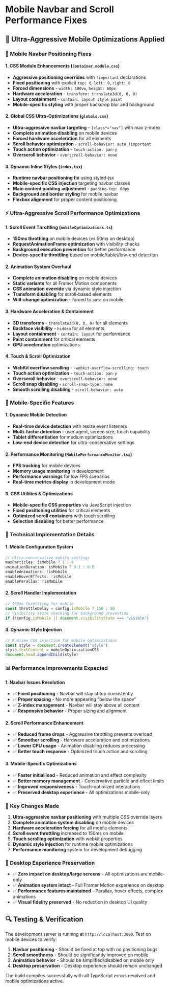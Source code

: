 # Mobile Navbar and Scroll Performance Fixes

## 🚀 Ultra-Aggressive Mobile Optimizations Applied

### 📱 Mobile Navbar Positioning Fixes

#### 1. **CSS Module Enhancements** (`Container.module.css`)
- **Aggressive positioning overrides** with `!important` declarations
- **Fixed positioning** with explicit `top: 0`, `left: 0`, `right: 0`
- **Forced dimensions** - `width: 100vw`, `height: 60px`
- **Hardware acceleration** - `transform: translate3d(0, 0, 0)`
- **Layout containment** - `contain: layout style paint`
- **Mobile-specific styling** with proper backdrop blur and background

#### 2. **Global CSS Ultra-Optimizations** (`globals.css`)
- **Ultra-aggressive navbar targeting** - `[class*="nav"]` with max z-index
- **Complete animation disabling** on mobile devices
- **Forced hardware acceleration** for all elements
- **Scroll behavior optimization** - `scroll-behavior: auto !important`
- **Touch action optimization** - `touch-action: pan-y`
- **Overscroll behavior** - `overscroll-behavior: none`

#### 3. **Dynamic Inline Styles** (`index.tsx`)
- **Runtime navbar positioning fix** using styled-jsx
- **Mobile-specific CSS injection** targeting navbar classes
- **Main content padding adjustment** - `padding-top: 60px`
- **Background and border styling** for mobile navbar
- **Flexbox alignment** for proper content positioning

### ⚡ Ultra-Aggressive Scroll Performance Optimizations

#### 1. **Scroll Event Throttling** (`mobileOptimizations.ts`)
- **150ms throttling** on mobile devices (vs 50ms on desktop)
- **RequestAnimationFrame optimization** with visibility checks
- **Background execution prevention** for better performance
- **Device-specific throttling** based on mobile/tablet/low-end detection

#### 2. **Animation System Overhaul**
- **Complete animation disabling** on mobile devices
- **Static variants** for all Framer Motion components
- **CSS animation override** via dynamic style injection
- **Transform disabling** for scroll-based elements
- **Will-change optimization** - forced to `auto` on mobile

#### 3. **Hardware Acceleration & Containment**
- **3D transforms** - `translate3d(0, 0, 0)` for all elements
- **Backface visibility** - `hidden` for all elements
- **Layout containment** - `contain: layout` for performance
- **Paint containment** for critical elements
- **GPU acceleration** optimizations

#### 4. **Touch & Scroll Optimization**
- **WebKit overflow scrolling** - `-webkit-overflow-scrolling: touch`
- **Touch action optimization** - `touch-action: pan-y`
- **Overscroll behavior** - `overscroll-behavior: none`
- **Scroll snap disabling** - `scroll-snap-type: none`
- **Smooth scrolling disabling** - `scroll-behavior: auto`

### 🎯 Mobile-Specific Features

#### 1. **Dynamic Mobile Detection**
- **Real-time device detection** with resize event listeners
- **Multi-factor detection** - user agent, screen size, touch capability
- **Tablet differentiation** for medium optimizations
- **Low-end device detection** for ultra-conservative settings

#### 2. **Performance Monitoring** (`MobilePerformanceMonitor.tsx`)
- **FPS tracking** for mobile devices
- **Memory usage monitoring** in development
- **Performance warnings** for low FPS scenarios
- **Real-time metrics display** in development mode

#### 3. **CSS Utilities & Optimizations**
- **Mobile-specific CSS properties** via JavaScript injection
- **Fixed positioning utilities** for critical elements
- **Optimized scroll containers** with touch scrolling
- **Selection disabling** for better performance

### 🔧 Technical Implementation Details

#### 1. **Mobile Configuration System**
```typescript
// Ultra-conservative mobile settings
maxParticles: isMobile ? 1 : 8
animationDuration: isMobile ? 0.1 : 0.6
enableAnimations: !isMobile
enableHoverEffects: !isMobile
enableParallax: !isMobile
```

#### 2. **Scroll Handler Implementation**
```typescript
// 150ms throttling for mobile
const throttleDelay = config.isMobile ? 150 : 50
// Visibility state checking for background prevention
if (!config.isMobile || document.visibilityState === 'visible')
```

#### 3. **Dynamic Style Injection**
```typescript
// Runtime CSS injection for mobile optimizations
const style = document.createElement('style')
style.textContent = mobileOptimizationCSS
document.head.appendChild(style)
```

### 📊 Performance Improvements Expected

#### 1. **Navbar Issues Resolution**
- ✅ **Fixed positioning** - Navbar will stay at top consistently
- ✅ **Proper spacing** - No more appearing "below the space"
- ✅ **Z-index management** - Navbar will stay above all content
- ✅ **Responsive behavior** - Proper sizing and alignment

#### 2. **Scroll Performance Enhancement**
- ✅ **Reduced frame drops** - Aggressive throttling prevents overload
- ✅ **Smoother scrolling** - Hardware acceleration and optimizations
- ✅ **Lower CPU usage** - Animation disabling reduces processing
- ✅ **Better touch response** - Optimized touch action and scrolling

#### 3. **Mobile-Specific Optimizations**
- ✅ **Faster initial load** - Reduced animation and effect complexity
- ✅ **Better memory management** - Conservative particle and effect limits
- ✅ **Improved responsiveness** - Touch-optimized interactions
- ✅ **Preserved desktop experience** - All optimizations mobile-only

### 🚨 Key Changes Made

1. **Ultra-aggressive navbar positioning** with multiple CSS override layers
2. **Complete animation system disabling** on mobile devices
3. **Hardware acceleration forcing** for all mobile elements  
4. **Scroll event throttling** increased to 150ms on mobile
5. **Touch scrolling optimization** with webkit properties
6. **Dynamic style injection** for runtime mobile optimizations
7. **Performance monitoring** system for development debugging

### 🎯 Desktop Experience Preservation

- ✅ **Zero impact on desktop/large screens** - All optimizations are mobile-only
- ✅ **Animation system intact** - Full Framer Motion experience on desktop
- ✅ **Performance features maintained** - Parallax, hover effects, complex animations
- ✅ **Visual fidelity preserved** - No reduction in desktop UI quality

## 🔍 Testing & Verification

The development server is running at `http://localhost:3000`. Test on mobile devices to verify:

1. **Navbar positioning** - Should be fixed at top with no positioning bugs
2. **Scroll smoothness** - Should be significantly improved on mobile
3. **Animation behavior** - Should be simplified/disabled on mobile only
4. **Desktop preservation** - Desktop experience should remain unchanged

The build compiles successfully with all TypeScript errors resolved and mobile optimizations active.
